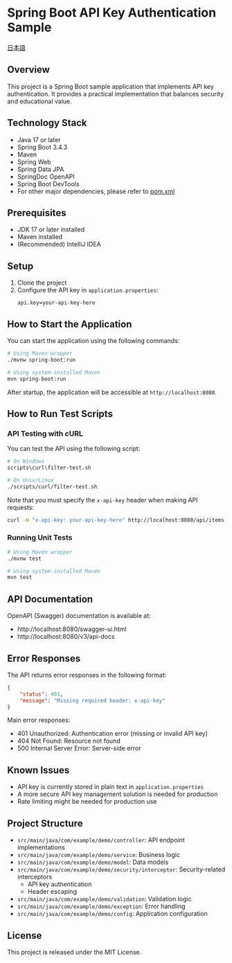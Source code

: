 # Spring Boot API Key Authentication Sample

[日本語](../README.md)

## Overview
This project is a Spring Boot sample application that implements API key authentication.
It provides a practical implementation that balances security and educational value.

## Technology Stack
- Java 17 or later
- Spring Boot 3.4.3
- Maven
- Spring Web
- Spring Data JPA
- SpringDoc OpenAPI
- Spring Boot DevTools
- For other major dependencies, please refer to [pom.xml](../pom.xml)

## Prerequisites
- JDK 17 or later installed
- Maven installed
- (Recommended) IntelliJ IDEA

## Setup
1. Clone the project
2. Configure the API key in `application.properties`:
   ```properties
   api.key=your-api-key-here
   ```

## How to Start the Application
You can start the application using the following commands:

```bash
# Using Maven wrapper
./mvnw spring-boot:run

# Using system-installed Maven
mvn spring-boot:run
```

After startup, the application will be accessible at `http://localhost:8080`.

## How to Run Test Scripts

### API Testing with cURL
You can test the API using the following script:

```bash
# On Windows
scripts\curl\filter-test.sh

# On Unix/Linux
./scripts/curl/filter-test.sh
```

Note that you must specify the `x-api-key` header when making API requests:

```bash
curl -H "x-api-key: your-api-key-here" http://localhost:8080/api/items
```

### Running Unit Tests

```bash
# Using Maven wrapper
./mvnw test

# Using system-installed Maven
mvn test
```

## API Documentation
OpenAPI (Swagger) documentation is available at:
- http://localhost:8080/swagger-ui.html
- http://localhost:8080/v3/api-docs

## Error Responses
The API returns error responses in the following format:

```json
{
    "status": 401,
    "message": "Missing required header: x-api-key"
}
```

Main error responses:
- 401 Unauthorized: Authentication error (missing or invalid API key)
- 404 Not Found: Resource not found
- 500 Internal Server Error: Server-side error

## Known Issues
- API key is currently stored in plain text in `application.properties`
- A more secure API key management solution is needed for production
- Rate limiting might be needed for production use

## Project Structure
- `src/main/java/com/example/demo/controller`: API endpoint implementations
- `src/main/java/com/example/demo/service`: Business logic
- `src/main/java/com/example/demo/model`: Data models
- `src/main/java/com/example/demo/security/interceptor`: Security-related interceptors
  - API key authentication
  - Header escaping
- `src/main/java/com/example/demo/validation`: Validation logic
- `src/main/java/com/example/demo/exception`: Error handling
- `src/main/java/com/example/demo/config`: Application configuration

## License
This project is released under the MIT License.
